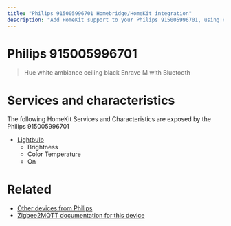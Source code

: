 ```yaml
---
title: "Philips 915005996701 Homebridge/HomeKit integration"
description: "Add HomeKit support to your Philips 915005996701, using Homebridge, Zigbee2MQTT and homebridge-z2m."
---
```

<!---
This file has been GENERATED using src/docgen/docgen.ts
DO NOT EDIT THIS FILE MANUALLY!
-->
# Philips 915005996701
> Hue white ambiance ceiling black Enrave M with Bluetooth


# Services and characteristics
The following HomeKit Services and Characteristics are exposed by
the Philips 915005996701

* [Lightbulb](../../light.md)
  * Brightness
  * Color Temperature
  * On


# Related
* [Other devices from Philips](../index.md#philips)
* [Zigbee2MQTT documentation for this device](https://www.zigbee2mqtt.io/devices/915005996701.html)